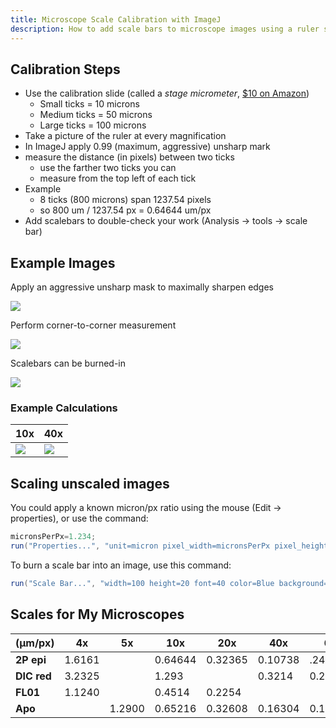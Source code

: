 ```yaml
---
title: Microscope Scale Calibration with ImageJ
description: How to add scale bars to microscope images using a ruler slide
---
```


## Calibration Steps

* Use the calibration slide (called a _stage micrometer_, [$10 on Amazon](https://www.amazon.com/s?url=search-alias%3Daps&field-keywords=stage+micrometer))
  * Small ticks = 10 microns 
  * Medium ticks = 50 microns
  * Large ticks = 100 microns
* Take a picture of the ruler at every magnification
* In ImageJ apply 0.99 (maximum, aggressive) unsharp mark
* measure the distance (in pixels) between two ticks
  * use the farther two ticks you can
  * measure from the top left of each tick
* Example
  * 8 ticks (800 microns) span 1237.54 pixels
  * so 800 um / 1237.54 px = 0.64644 um/px
* Add scalebars to double-check your work (Analysis -> tools -> scale bar)


## Example Images

Apply an aggressive unsharp mask to maximally sharpen edges

<img src="/patch/img/analysis/scale/step1.png" class="img-fluid my-5">

Perform corner-to-corner measurement

<img src="/patch/img/analysis/scale/step2.png" class="img-fluid my-5">

Scalebars can be burned-in

<img src="/patch/img/analysis/scale/step3.png" class="img-fluid my-5">

### Example Calculations

10x|40x
---|---
<img src="/patch/img/analysis/scale/cal10.png" class="img-fluid">|<img src="cal40.png" class="img-fluid">

## Scaling unscaled images

You could apply a known micron/px ratio using the mouse (Edit -> properties), or use the command:

```java
micronsPerPx=1.234;
run("Properties...", "unit=micron pixel_width=micronsPerPx pixel_height=micronsPerPx");
```
To burn a scale bar into an image, use this command:

```java
run("Scale Bar...", "width=100 height=20 font=40 color=Blue background=None location=[Lower Right] bold");
```

## Scales for My Microscopes

(µm/px) | 4x | 5x | 10x | 20x | 40x | 60x
---|---|---|---|---|---|---
**2P epi** | 1.6161 | | 0.64644 | 0.32365 | 0.10738 | .24139
**DIC red** | 3.2325 | | 1.293 |  | 0.3214 | 0.21439
**FL01** | 1.1240 |  | 0.4514 | 0.2254 |  | 
**Apo** |  | 1.2900 | 0.65216 | 0.32608 | 0.16304 | 0.102381
